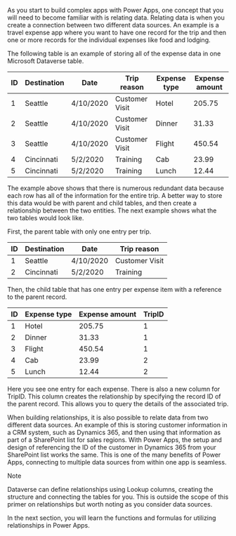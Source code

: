 As you start to build complex apps with Power Apps, one concept that you will need to become familiar with is relating data. Relating data is when you create a connection between two different data sources. An example is a travel expense app where you want to have one record for the trip and then one or more records for the individual expenses like food and lodging.

The following table is an example of storing all of the expense data in
one Microsoft Dataverse table.

| ID | Destination | Date      | Trip reason    | Expense type | Expense amount  |
| - | -----------|----------|---------------|-------------|----------------|
| 1  | Seattle     | 4/10/2020 | Customer Visit | Hotel        | 205.75          |
| 2  | Seattle     | 4/10/2020 | Customer Visit | Dinner       | 31.33           |
| 3  | Seattle     | 4/10/2020 | Customer Visit | Flight       | 450.54          |
| 4  | Cincinnati  | 5/2/2020  | Training       | Cab          | 23.99           |
| 5  | Cincinnati  | 5/2/2020  | Training       | Lunch        | 12.44           |

The example above shows that there is numerous redundant data because each row has all of the information for the entire trip. A better way to store this data would be with parent and child tables, and then create a relationship between the two entities. The next example shows what the two tables would look like.

First, the parent table with only one entry per trip.

| ID | Destination | Date      | Trip reason    |
| - | -----------|----------|---------------|
| 1  | Seattle     | 4/10/2020 | Customer Visit |
| 2  | Cincinnati  | 5/2/2020  | Training       |

Then, the child table that has one entry per expense item with a
reference to the parent record.

| ID | Expense type | Expense amount | TripID       |
| -  | -------------|---------------|-------------|
| 1  | Hotel        | 205.75         | 1            |
| 2  | Dinner       | 31.33          | 1            |
| 3  | Flight       | 450.54         | 1            |
| 4  | Cab          | 23.99          | 2            |
| 5  | Lunch        | 12.44          | 2            |

Here you see one entry for each expense. There is also a new column for
TripID. This column creates the relationship by specifying the record ID
of the parent record. This allows you to query the details of the
associated trip.

When building relationships, it is also possible to relate data from two
different data sources. An example of this is storing customer
information in a CRM system, such as Dynamics 365, and then using that
information as part of a SharePoint list for sales regions. With
Power Apps, the setup and design of referencing the ID of the customer in
Dynamics 365 from your SharePoint list works the same. This is one of
the many benefits of Power Apps, connecting to multiple data sources from
within one app is seamless.

> [!NOTE]
> Dataverse can define relationships using Lookup columns, creating the structure and connecting the tables for you. This is outside the scope of this primer on relationships but worth noting as you consider data sources.

In the next section, you will learn the functions and formulas for
utilizing relationships in Power Apps.

